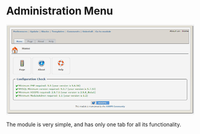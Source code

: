 # Administration Menu

![](.gitbook/assets/image013.png)

The module is very simple, and has only one tab for all its functionality.

